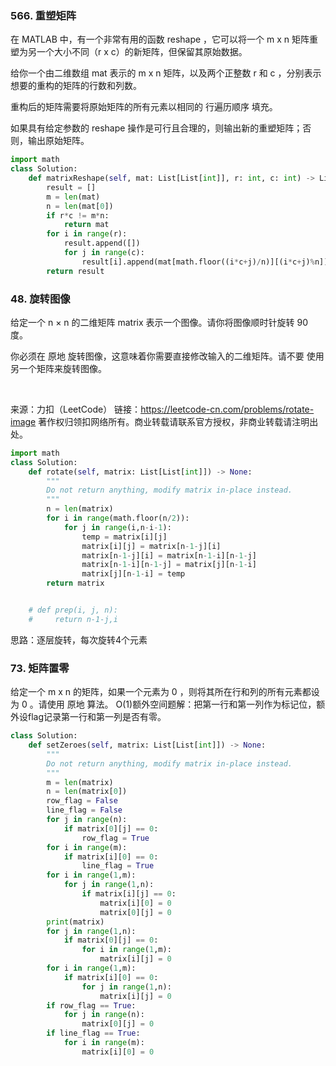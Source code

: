 ### 566. 重塑矩阵
在 MATLAB 中，有一个非常有用的函数 reshape ，它可以将一个 m x n 矩阵重塑为另一个大小不同（r x c）的新矩阵，但保留其原始数据。

给你一个由二维数组 mat 表示的 m x n 矩阵，以及两个正整数 r 和 c ，分别表示想要的重构的矩阵的行数和列数。

重构后的矩阵需要将原始矩阵的所有元素以相同的 行遍历顺序 填充。

如果具有给定参数的 reshape 操作是可行且合理的，则输出新的重塑矩阵；否则，输出原始矩阵。
```python
import math
class Solution:
    def matrixReshape(self, mat: List[List[int]], r: int, c: int) -> List[List[int]]:
        result = []
        m = len(mat)
        n = len(mat[0])
        if r*c != m*n:
            return mat
        for i in range(r):
            result.append([])
            for j in range(c):
                result[i].append(mat[math.floor((i*c+j)/n)][(i*c+j)%n])
        return result
```
### 48. 旋转图像
给定一个 n × n 的二维矩阵 matrix 表示一个图像。请你将图像顺时针旋转 90 度。

你必须在 原地 旋转图像，这意味着你需要直接修改输入的二维矩阵。请不要 使用另一个矩阵来旋转图像。

 

来源：力扣（LeetCode）
链接：https://leetcode-cn.com/problems/rotate-image
著作权归领扣网络所有。商业转载请联系官方授权，非商业转载请注明出处。

```python
import math
class Solution:
    def rotate(self, matrix: List[List[int]]) -> None:
        """
        Do not return anything, modify matrix in-place instead.
        """
        n = len(matrix)
        for i in range(math.floor(n/2)):
            for j in range(i,n-i-1):
                temp = matrix[i][j]
                matrix[i][j] = matrix[n-1-j][i]
                matrix[n-1-j][i] = matrix[n-1-i][n-1-j]
                matrix[n-1-i][n-1-j] = matrix[j][n-1-i]
                matrix[j][n-1-i] = temp
        return matrix


    # def prep(i, j, n):
    #     return n-1-j,i
```
思路：逐层旋转，每次旋转4个元素

### 73. 矩阵置零
给定一个 m x n 的矩阵，如果一个元素为 0 ，则将其所在行和列的所有元素都设为 0 。请使用 原地 算法。
O(1)额外空间题解：把第一行和第一列作为标记位，额外设flag记录第一行和第一列是否有零。
```python
class Solution:
    def setZeroes(self, matrix: List[List[int]]) -> None:
        """
        Do not return anything, modify matrix in-place instead.
        """
        m = len(matrix)
        n = len(matrix[0])
        row_flag = False
        line_flag = False
        for j in range(n):
            if matrix[0][j] == 0:
                row_flag = True
        for i in range(m):
            if matrix[i][0] == 0:
                line_flag = True
        for i in range(1,m):
            for j in range(1,n):
                if matrix[i][j] == 0:
                    matrix[i][0] = 0
                    matrix[0][j] = 0
        print(matrix)
        for j in range(1,n):
            if matrix[0][j] == 0:
                for i in range(1,m):
                    matrix[i][j] = 0
        for i in range(1,m):
            if matrix[i][0] == 0:
                for j in range(1,n):
                    matrix[i][j] = 0
        if row_flag == True:
            for j in range(n):
                matrix[0][j] = 0
        if line_flag == True:
            for i in range(m):
                matrix[i][0] = 0
```